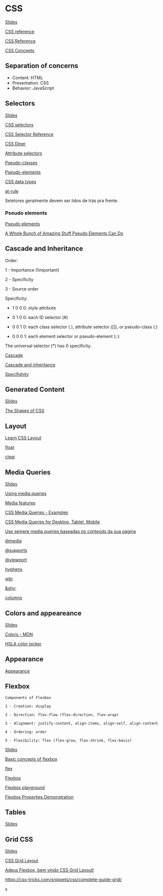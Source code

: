 # CSS

[Slides](https://estelle.github.io/cssmastery)

[CSS reference](https://developer.mozilla.org/en-US/docs/Web/CSS/Reference)

[CSS Reference](https://www.w3schools.com/cssref/)

[CSS Concepts](https://developer.mozilla.org/en-US/docs/Web/CSS/Reference#Concepts)

## Separation of concerns

- Content: HTML
- Presentation: CSS
- Behavior: JavaScript

## Selectors

[Slides](https://estelle.github.io/cssmastery/selectors)

[CSS selectors](https://developer.mozilla.org/en-US/docs/Web/CSS/CSS_Selectors)

[CSS Selector Reference](https://www.w3schools.com/cssref/css_selectors.asp)

[CSS Diner](https://flukeout.github.io/)

[Attribute selectors](https://developer.mozilla.org/en-US/docs/Web/CSS/Attribute_selectors#Syntax)

[Pseudo-classes](https://developer.mozilla.org/en-US/docs/Web/CSS/Pseudo-classes)

[Pseudo-elements](https://developer.mozilla.org/en-US/docs/Web/CSS/Pseudo-elements)

[CSS data types](https://developer.mozilla.org/en-US/docs/Web/CSS/CSS_Types)

[at-rule](https://developer.mozilla.org/en-US/docs/Web/CSS/At-rule)

Seletores geralmente devem ser lidos de trás pra frente.

### Pseudo elements

[Pseudo elements](https://developer.mozilla.org/en-US/docs/Web/CSS/Pseudo-elements)

[A Whole Bunch of Amazing Stuff Pseudo Elements Can Do](https://css-tricks.com/pseudo-element-roundup/)

## Cascade and Inheritance

Order:

1 - Importance (!important)

2 - Specificity

3 - Source order

Specificity:

- 1 0 0 0: style attribute

- 0 1 0 0: each ID selector (#)

- 0 0 1 0: each class selector (.), attribute selector ([]), or pseudo-class (:)

- 0 0 0 1: each element selector or pseudo-element (::)

The universal selector (\*) has 0 specificity.

[Cascade](https://developer.mozilla.org/en-US/docs/Web/CSS/Cascade)

[Cascade and inheritance](https://developer.mozilla.org/en-US/docs/Learn/CSS/Introduction_to_CSS/Cascade_and_inheritance)

[Specifishity](http://specifishity.com/specifishity.pdf)

## Generated Content

[Slides](https://estelle.github.io/cssmastery/generated)

[The Shapes of CSS](https://css-tricks.com/the-shapes-of-css/)

## Layout

[Learn CSS Layout](https://learnlayout.com/)

[float](https://developer.mozilla.org/en-US/docs/Web/CSS/float)

[clear](https://developer.mozilla.org/en-US/docs/Web/CSS/clear)

## Media Queries

[Slides](https://estelle.github.io/cssmastery/media)

[Using media queries](https://developer.mozilla.org/en-US/docs/Web/CSS/Media_Queries/Using_media_queries)

[Media features](https://developer.mozilla.org/en-US/docs/Web/CSS/@media#Media_features)

[CSS Media Queries - Examples](https://www.w3schools.com/css/css3_mediaqueries_ex.asp)

[CSS Media Queries for Desktop, Tablet, Mobile](https://gist.github.com/gokulkrishh/242e68d1ee94ad05f488)

[Use sempre media queries baseadas no conteúdo da sua página](http://sergiolopes.org/media-queries-conteudo/)

[@media](https://developer.mozilla.org/en-US/docs/Web/CSS/@media)

[@supports](https://developer.mozilla.org/en-US/docs/Web/CSS/@supports)

[@viewport](https://developer.mozilla.org/en-US/docs/Web/CSS/@viewport)

[hyphens](https://developer.mozilla.org/en-US/docs/Web/CSS/hyphens)

[wbr](https://developer.mozilla.org/en-US/docs/Web/HTML/Element/wbr)

[\&shy;](https://developer.mozilla.org/en-US/docs/Web/CSS/hyphens#Suggesting_line_break_opportunities)

[columns](https://developer.mozilla.org/en-US/docs/Web/CSS/columns)

## Colors and appeareance

[Slides](https://estelle.github.io/cssmastery/colors)

[Colors - MDN](https://developer.mozilla.org/en-US/docs/Web/CSS/color_value)

[HSLA color picker](http://www.standardista.com/hsla-color-picker/)

## Appearance

[Appearance](https://developer.mozilla.org/en-US/docs/Web/CSS/appearance)

## Flexbox

    Components of Flexbox

    1 - Creation: display

    2 - Direction: flex-flow (flex-direction, flex-wrap)

    3 - Alignment: justify-content, align-items, align-self, align-content

    4 - Ordering: order

    5 - Flexibility: flex (flex-grow, flex-shrink, flex-basis)

[Slides](https://estelle.github.io/cssmastery/flexbox)

[Basic concepts of flexbox](https://developer.mozilla.org/en-US/docs/Web/CSS/CSS_Flexible_Box_Layout/Basic_Concepts_of_Flexbox)

[flex](https://developer.mozilla.org/en-US/docs/Web/CSS/flex)

[Flexbox](https://codepen.io/rikstar/post/flexbox)

[Flexbox playground](https://codepen.io/enxaneta/full/adLPwv/)

[Flexbox Properties Demonstration](https://codepen.io/justd/full/yydezN/)

## Tables

[Slides](https://estelle.github.io/cssmastery/tables)

## Grid CSS

[Slides](https://estelle.github.io/cssmastery/grid)

[CSS Grid Layout](https://developer.mozilla.org/en-US/docs/Web/CSS/CSS_Grid_Layout)

[Adeus Flexbox, bem vindo CSS Grid Layout!](https://codepen.io/simoneas02/post/grid-layout)

https://css-tricks.com/snippets/css/complete-guide-grid/

s